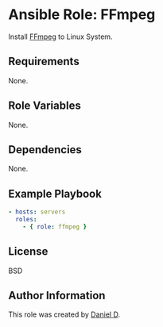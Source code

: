 Ansible Role: FFmpeg
=========

Install [FFmpeg](https://ffmpeg.org/) to Linux System.

Requirements
------------

None.

Role Variables
--------------

None.

Dependencies
------------

None.

Example Playbook
----------------

```yaml
- hosts: servers
  roles:
    - { role: ffmpeg }
```

License
-------

BSD

Author Information
------------------

This role was created by [Daniel D](https://github.com/djx339).
